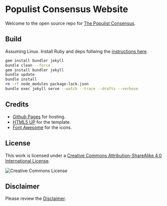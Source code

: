 # Populist Consensus Website

Welcome to the open source repo for [The Populist Consensus](https://www.populistconsensus.com).

## Build

Assuming Linux. Install Ruby and deps follwing the [instructions here](https://jekyllrb.com/docs/).

```bash
gem install bundler jekyll
bundle clean --force
gem install bundler jekyll
bundle update
bundle install
rm -rf node_modules package-lock.json
bundle exec jekyll serve --watch --trace --drafts --verbose
```

## Credits

- [Github Pages](https://pages.github.com) for hosting.
- [HTML5 UP](https://html5up.net) for the template.
- [Font Awesome](https://fontawesome.com) for the icons.

## License

This work is licensed under a [Creative Commons Attribution-ShareAlike 4.0 International License](LICENSE).

![Creative Commons License](https://i.creativecommons.org/l/by-sa/4.0/88x31.png "license")

## Disclaimer

Please review the [Disclaimer](DISCLAIMER).
